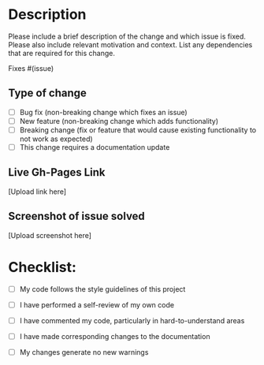 # Description

Please include a brief description of the change and which issue is fixed. Please also include relevant motivation and context. List any dependencies that are required for this change.

Fixes #(issue)

## Type of change

<!--Please delete options that are not relevant.-->
<!--Type 'x' to mark relevant boxes-->

- [ ] Bug fix (non-breaking change which fixes an issue)
- [ ] New feature (non-breaking change which adds functionality)
- [ ] Breaking change (fix or feature that would cause existing functionality to not work as expected)
- [ ] This change requires a documentation update

## Live Gh-Pages Link

[Upload link here]

## Screenshot of issue solved

[Upload screenshot here]

# Checklist:

<!--Type 'x' to mark relevant boxes-->

- [ ] My code follows the style guidelines of this project
- [ ] I have performed a self-review of my own code
- [ ] I have commented my code, particularly in hard-to-understand areas
- [ ] I have made corresponding changes to the documentation
- [ ] My changes generate no new warnings

